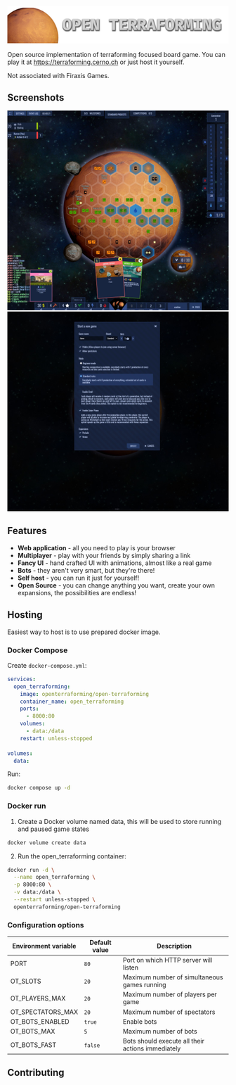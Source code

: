 ![Open Terraforming](./presentation/open-terraforming-logo.png)

Open source implementation of terraforming focused board game. You can play it at https://terraforming.cerno.ch or just host it yourself.

Not associated with Firaxis Games.

## Screenshots

![ingame screenshot](./presentation/ingame-1.jpg)
![other screenshot](./presentation/new-game-screen.jpg)

## Features

 - **Web application** - all you need to play is your browser
 - **Multiplayer** - play with your friends by simply sharing a link
 - **Fancy UI** - hand crafted UI with animations, almost like a real game
 - **Bots** - they aren't very smart, but they're there!
 - **Self host** - you can run it just for yourself!
 - **Open Source** - you can change anything you want, create your own expansions, the possibilities are endless!

## Hosting

Easiest way to host is to use prepared docker image.

### Docker Compose
Create `docker-compose.yml`:

```yaml
services:
  open_terraforming:
    image: openterraforming/open-terraforming
    container_name: open_terraforming
    ports:
      - 8000:80
    volumes:
      - data:/data
    restart: unless-stopped

volumes:
  data:
```

Run:

```sh
docker compose up -d
```

### Docker run

1. Create a Docker volume named data, this will be used to store running and paused game states
```sh
docker volume create data
```

2. Run the open_terraforming container:

```sh
docker run -d \
  --name open_terraforming \
  -p 8000:80 \
  -v data:/data \
  --restart unless-stopped \
  openterraforming/open-terraforming
```

### Configuration options

| Environment variable | Default value | Description |
| --- | --- | --- |
| PORT | `80` | Port on which HTTP server will listen |
| OT_SLOTS | `20` | Maximum number of simultaneous games running |
| OT_PLAYERS_MAX | `20` | Maximum number of players per game |
| OT_SPECTATORS_MAX | `20` | Maximum number of spectators |
| OT_BOTS_ENABLED | `true` | Enable bots |
| OT_BOTS_MAX | `5` | Maximum number of bots |
| OT_BOTS_FAST | `false` | Bots should execute all their actions immediately |

## Contributing
